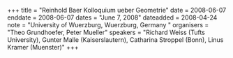 +++
title = "Reinhold Baer Kolloquium ueber Geometrie"
date = 2008-06-07
enddate = 2008-06-07
dates = "June 7, 2008"
dateadded = 2008-04-24
note = "University of Wuerzburg, Wuerzburg, Germany "
organisers = "Theo Grundhoefer, Peter Mueller"
speakers = "Richard Weiss (Tufts University), Gunter Malle (Kaiserslautern), Catharina Stroppel (Bonn), Linus Kramer (Muenster)"
+++
